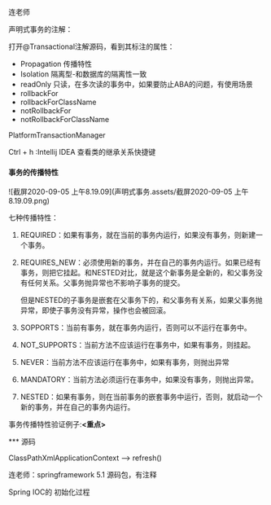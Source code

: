 连老师

声明式事务的注解：

打开@Transactional注解源码，看到其标注的属性：

* Propagation 传播特性
* Isolation 隔离型-和数据库的隔离性一致
* readOnly 只读，在多次读的事务中，如果要防止ABA的问题，有使用场景
* rollbackFor
* rollbackForClassName
* notRollbackFor
* notRollbackForClassName

PlatformTransactionManager



Ctrl + h :Intellij IDEA 查看类的继承关系快捷键



#### 事务的传播特性



![截屏2020-09-05 上午8.19.09](声明式事务.assets/截屏2020-09-05 上午8.19.09.png)

七种传播特性：

1. REQUIRED：如果有事务，就在当前的事务内运行，如果没有事务，则新建一个事务。

2. REQUIRES_NEW：必须使用新的事务，并在自己的事务内运行。如果已经有事务，则把它挂起。和NESTED对比，就是这个新事务是全新的，和父事务没有任何关系。父事务抛异常也不影响子事务的提交。

   但是NESTED的子事务是嵌套在父事务下的，和父事务有关系，如果父事务抛异常，即使子事务没有异常，操作也会被回滚。

3. SOPPORTS：当前有事务，就在事务内运行，否则可以不运行在事务中。

4. NOT_SUPPORTS：当前方法不应该运行在事务中，如果有事务，则挂起。

5. NEVER：当前方法不应该运行在事务中，如果有事务，则抛出异常

6. MANDATORY：当前方法必须运行在事务中，如果没有事务，则抛出异常。

7. NESTED：如果有事务，则在当前事务的嵌套事务中运行，否则，就启动一个新的事务，并在自己的事务内运行。

事务传播特性验证例子:**<重点>**



*** 源码

ClassPathXmlApplicationContext  --> refresh()

连老师：springframework 5.1 源码包，有注释

Spring IOC的 初始化过程



